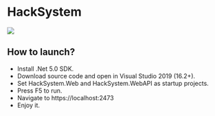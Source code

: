 # HackSystem


![](https://raw.github.com/CuteLeon/HackSystem/master/HackSystem.Web/wwwroot/LogoImage.png)

## How to launch?

- Install .Net 5.0 SDK.
- Download source code and open in Visual Studio 2019 (16.2+).
- Set HackSystem.Web and HackSystem.WebAPI as startup projects.
- Press F5 to run.
- Navigate to https://localhost:2473
- Enjoy it.
